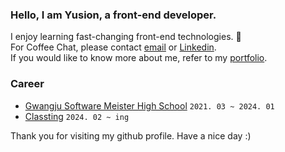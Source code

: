 ### Hello, I am Yusion, a front-end developer.

I enjoy learning fast-changing front-end technologies. 🤩  
For Coffee Chat, please contact [email](mailto:yoosioff@gmail.com) or [Linkedin](https://www.linkedin.com/in/yusion/).  
If you would like to know more about me, refer to my [portfolio](https://yoosion030.notion.site/495a089f40454e10a0117bea330e90fa?pvs=4).

### Career

- [Gwangju Software Meister High School](https://official.hellogsm.kr/) `2021. 03 ~ 2024. 01`
- [Classting](https://www.classting.com/ko) `2024. 02 ~ ing`

Thank you for visiting my github profile. Have a nice day :)


